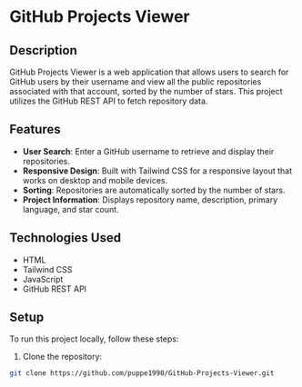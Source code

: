 # GitHub Projects Viewer

## Description

GitHub Projects Viewer is a web application that allows users to search for GitHub users by their username and view all the public repositories associated with that account, sorted by the number of stars. This project utilizes the GitHub REST API to fetch repository data.

## Features

- **User Search**: Enter a GitHub username to retrieve and display their repositories.
- **Responsive Design**: Built with Tailwind CSS for a responsive layout that works on desktop and mobile devices.
- **Sorting**: Repositories are automatically sorted by the number of stars.
- **Project Information**: Displays repository name, description, primary language, and star count.

## Technologies Used

- HTML
- Tailwind CSS
- JavaScript
- GitHub REST API

## Setup

To run this project locally, follow these steps:

1. Clone the repository:

```bash
git clone https://github.com/puppe1990/GitHub-Projects-Viewer.git
